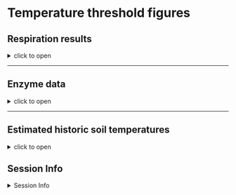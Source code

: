Temperature threshold figures
================

## Respiration results

<details>
<summary>
click to open
</summary>

<img src="Temperature_threshold_figures_files/figure-gfm/unnamed-chunk-1-1.png" width="100%" /><img src="Temperature_threshold_figures_files/figure-gfm/unnamed-chunk-1-2.png" width="100%" />

</details>

------------------------------------------------------------------------

## Enzyme data

<details>
<summary>
click to open
</summary>
<details>
<summary>
click to open
</summary>
![](Temperature_threshold_figures_files/figure-gfm/unnamed-chunk-2-1.png)<!-- -->
</details>

### Enzyme metrics

<details>
<summary>
click to open
</summary>

<img src="Temperature_threshold_figures_files/figure-gfm/unnamed-chunk-3-1.png" width="50%" />

<img src="Temperature_threshold_figures_files/figure-gfm/unnamed-chunk-4-1.png" width="100%" />

</details>
</details>

------------------------------------------------------------------------

## Estimated historic soil temperatures

<details>
<summary>
click to open
</summary>
<img src="Temperature_threshold_figures_files/figure-gfm/unnamed-chunk-5-1.png" width="100%" />
</details>

## Session Info

<details>
<summary>
Session Info
</summary>

Date run: 2024-04-04

    ## R version 4.3.2 (2023-10-31 ucrt)
    ## Platform: x86_64-w64-mingw32/x64 (64-bit)
    ## Running under: Windows 11 x64 (build 22631)
    ## 
    ## Matrix products: default
    ## 
    ## 
    ## locale:
    ## [1] LC_COLLATE=English_United States.utf8 
    ## [2] LC_CTYPE=English_United States.utf8   
    ## [3] LC_MONETARY=English_United States.utf8
    ## [4] LC_NUMERIC=C                          
    ## [5] LC_TIME=English_United States.utf8    
    ## 
    ## time zone: America/Los_Angeles
    ## tzcode source: internal
    ## 
    ## attached base packages:
    ## [1] grid      stats     graphics  grDevices utils     datasets  methods  
    ## [8] base     
    ## 
    ## other attached packages:
    ##  [1] lsmeans_2.30-0    emmeans_1.10.0    gridExtra_2.3     cowplot_1.1.1    
    ##  [5] agricolae_1.3-7   doBy_4.6.20       ggpubr_0.6.0      pracma_2.4.4     
    ##  [9] reshape2_1.4.4    ggbiplot_0.55     scales_1.3.0      plyr_1.8.9       
    ## [13] vegan_2.6-4       lattice_0.21-9    permute_0.9-7     lubridate_1.9.3  
    ## [17] forcats_1.0.0     stringr_1.5.1     dplyr_1.1.4       purrr_1.0.2      
    ## [21] readr_2.1.4       tidyr_1.3.0       tibble_3.2.1      ggplot2_3.4.4    
    ## [25] tidyverse_2.0.0   tarchetypes_0.7.9 targets_1.3.2    
    ## 
    ## loaded via a namespace (and not attached):
    ##  [1] tidyselect_1.2.0      farver_2.1.1          fastmap_1.1.1        
    ##  [4] digest_0.6.33         base64url_1.4         timechange_0.2.0     
    ##  [7] estimability_1.5      lifecycle_1.0.4       Deriv_4.1.3          
    ## [10] cluster_2.1.4         processx_3.8.2        magrittr_2.0.3       
    ## [13] compiler_4.3.2        rlang_1.1.2           tools_4.3.2          
    ## [16] igraph_1.5.1          utf8_1.2.4            yaml_2.3.7           
    ## [19] data.table_1.14.8     knitr_1.45            ggsignif_0.6.4       
    ## [22] labeling_0.4.3        abind_1.4-5           withr_2.5.2          
    ## [25] fansi_1.0.5           AlgDesign_1.2.1       xtable_1.8-4         
    ## [28] colorspace_2.1-0      MASS_7.3-60           cli_3.6.1            
    ## [31] mvtnorm_1.2-4         rmarkdown_2.25        generics_0.1.3       
    ## [34] rstudioapi_0.15.0     tzdb_0.4.0            splines_4.3.2        
    ## [37] parallel_4.3.2        vctrs_0.6.4           Matrix_1.6-1.1       
    ## [40] carData_3.0-5         car_3.1-2             callr_3.7.3          
    ## [43] hms_1.1.3             rstatix_0.7.2         glue_1.6.2           
    ## [46] codetools_0.2-19      ps_1.7.5              stringi_1.8.2        
    ## [49] gtable_0.3.4          munsell_0.5.0         pillar_1.9.0         
    ## [52] htmltools_0.5.7       R6_2.5.1              microbenchmark_1.4.10
    ## [55] evaluate_0.23         highr_0.10            backports_1.4.1      
    ## [58] broom_1.0.5           Rcpp_1.0.11           nlme_3.1-163         
    ## [61] mgcv_1.9-0            xfun_0.41             fs_1.6.3             
    ## [64] pkgconfig_2.0.3

</details>
